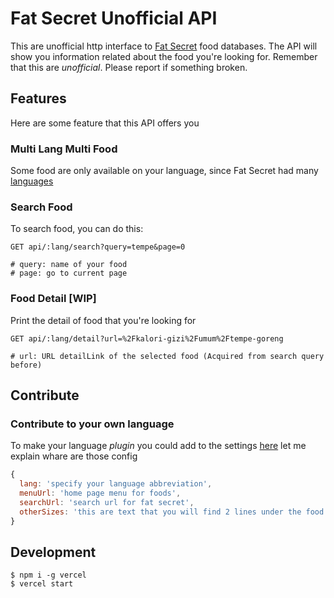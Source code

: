 # Fat Secret Unofficial API

This are unofficial http interface to [Fat Secret](fatsecret.com) food databases. The API will show you information related about the food you're looking for. Remember that this are *unofficial*. Please report if something broken.

## Features

Here are some feature that this API offers you

### Multi Lang Multi Food

Some food are only available on your language, since Fat Secret had many [languages](https://www.fatsecret.co.id/Default.aspx?pa=sites)

### Search Food

To search food, you can do this:

```http
GET api/:lang/search?query=tempe&page=0

# query: name of your food
# page: go to current page
```

### Food Detail [WIP]

Print the detail of food that you're looking for

```http
GET api/:lang/detail?url=%2Fkalori-gizi%2Fumum%2Ftempe-goreng

# url: URL detailLink of the selected food (Acquired from search query before)
```

## Contribute

### Contribute to your own language

To make your language _plugin_ you could add to the settings [here](./utils/lang) let me explain whare are those config

```js
{
  lang: 'specify your language abbreviation',
  menuUrl: 'home page menu for foods',
  searchUrl: 'search url for fat secret',
  otherSizes: 'this are text that you will find 2 lines under the food name after you search food'
}
```

## Development

```
$ npm i -g vercel
$ vercel start
```
